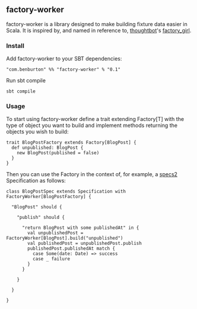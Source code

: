 ## factory-worker

factory-worker is a library designed to make building fixture data easier in Scala. It is inspired by, and named in reference to, [thoughtbot](http://www.thoughtbot.com/community)'s [factory_girl](https://github.com/thoughtbot/factory_girl).

### Install

Add factory-worker to your SBT dependencies:

    "com.benburton" %% "factory-worker" % "0.1"
    
Run sbt compile

    sbt compile

### Usage

To start using factory-worker define a trait extending Factory[T] with the type of object you want to build and implement methods returning the objects you wish to build:

    trait BlogPostFactory extends Factory[BlogPost] {
      def unpublished: BlogPost {
        new BlogPost(published = false)
      }
    }


Then you can use the Factory in the context of, for example, a [specs2](http://etorreborre.github.io/specs2/) Specification as follows:

    class BlogPostSpec extends Specification with FactoryWorker[BlogPostFactory] {
      
      "BlogPost" should {
        
        "publish" should {
          
          "return BlogPost with some publishedAt" in {
            val unpublishedPost = FactoryWorker[BlogPost].build("unpublished")
            val publishedPost = unpublishedPost.publish
            publishedPost.publishedAt match {
              case Some(date: Date) => success
              case _ failure
            }
          }
        
        }
        
      }
      
    }